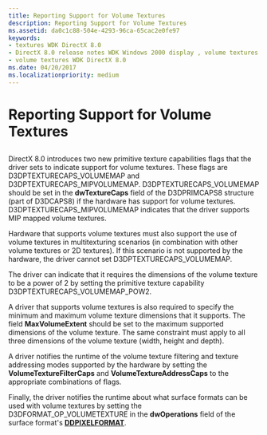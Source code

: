 ```yaml
---
title: Reporting Support for Volume Textures
description: Reporting Support for Volume Textures
ms.assetid: da0c1c88-504e-4293-96ca-65cac2e0fe97
keywords:
- textures WDK DirectX 8.0
- DirectX 8.0 release notes WDK Windows 2000 display , volume textures
- volume textures WDK DirectX 8.0
ms.date: 04/20/2017
ms.localizationpriority: medium
---
```


# Reporting Support for Volume Textures


## <span id="ddk_reporting_support_for_volume_textures_gg"></span><span id="DDK_REPORTING_SUPPORT_FOR_VOLUME_TEXTURES_GG"></span>


DirectX 8.0 introduces two new primitive texture capabilities flags that the driver sets to indicate support for volume textures. These flags are D3DPTEXTURECAPS\_VOLUMEMAP and D3DPTEXTURECAPS\_MIPVOLUMEMAP. D3DPTEXTURECAPS\_VOLUMEMAP should be set in the **dwTextureCaps** field of the D3DPRIMCAPS8 structure (part of D3DCAPS8) if the hardware has support for volume textures. D3DPTEXTURECAPS\_MIPVOLUMEMAP indicates that the driver supports MIP mapped volume textures.

Hardware that supports volume textures must also support the use of volume textures in multitexturing scenarios (in combination with other volume textures or 2D textures). If this scenario is not supported by the hardware, the driver cannot set D3DPTEXTURECAPS\_VOLUMEMAP.

The driver can indicate that it requires the dimensions of the volume texture to be a power of 2 by setting the primitive texture capability D3DPTEXTURECAPS\_VOLUMEMAP\_POW2.

A driver that supports volume textures is also required to specify the minimum and maximum volume texture dimensions that it supports. The field **MaxVolumeExtent** should be set to the maximum supported dimensions of the volume texture. The same constraint must apply to all three dimensions of the volume texture (width, height and depth).

A driver notifies the runtime of the volume texture filtering and texture addressing modes supported by the hardware by setting the **VolumeTextureFilterCaps** and **VolumeTextureAddressCaps** to the appropriate combinations of flags.

Finally, the driver notifies the runtime about what surface formats can be used with volume textures by setting the D3DFORMAT\_OP\_VOLUMETEXTURE in the **dwOperations** field of the surface format's [**DDPIXELFORMAT**](/windows-hardware/drivers/ddi/ksmedia/ns-ksmedia-_ddpixelformat).

 

